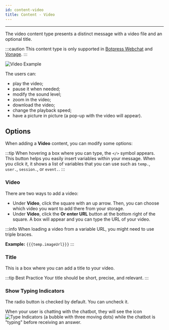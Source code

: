 ```yaml
---
id: content-video
title: Content - Video
---
```


---

The video content type presents a distinct message with a video file and an optional title.

:::caution
This content type is only supported in [Botpress Webchat](/messaging-channels/botpress-webchat/website-embedding) and [Vonage](/messaging-channels/broker-integrations/vonage).
:::

![Video Example](/assets/video-example.png)

The users can:

- play the video;
- pause it when needed;
- modify the sound level;
- zoom in the video;
- download the video;
- change the playback speed;
- have a picture in picture (a pop-up with the video will appear).

## Options

When adding a **Video** content, you can modify some options:

:::tip
When hovering a box where you can type, the `</>` symbol appears. This button helps you easily insert variables within your message. When you click it, it shows a list of variables that you can use such as `temp.`, `user.`, `session.`, or `event.`.
:::

### Video

There are two ways to add a video:

- Under **Video**, click the square with an up arrow. Then, you can choose which video you want to add there from your storage.
- Under **Video**, click the **Or enter URL** button at the bottom right of the square. A box will appear and you can type the URL of your video.

:::info
When loading a video from a variable URL, you might need to use triple braces.

**Example:** `{{{temp.imageUrl}}}`
:::

### Title

This is a box where you can add a title to your video.

:::tip Best Practice
Your title should be short, precise, and relevant.
:::

### Show Typing Indicators

The radio button is checked by default. You can uncheck it.

When your user is chatting with the chatbot, they will see the icon ![Type Indicators](/assets/type_indicators.png) (a bubble with three moving dots) while the chatbot is "typing" before receiving an answer.
